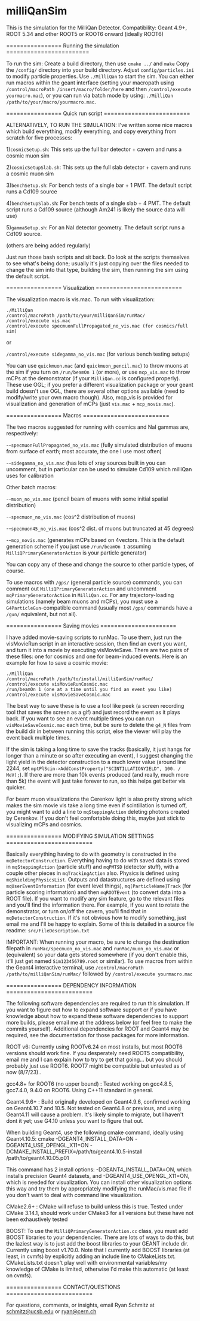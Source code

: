 # milliQanSim

This is the simulation for the MilliQan Detector. Compatibility: Geant 4.9+, ROOT 5.34 and other ROOT5 or ROOT6 onward (ideally ROOT6)

================  Running the simulation  ========================

To run the sim:
Create a build directory, then use ```cmake ../``` and ```make```
Copy the ```/config/``` directory into your build directory. Adjust ```config/particles.ini``` to modify particle properties.
Use ```./MilliQan``` to start the sim. You can either run macros within the geant interface (setting your macropath using ```/control/macroPath /insert/macro/folder/here``` and then ```/control/execute yourmacro.mac```), or you can run via batch mode by using: ```./MilliQan /path/to/your/macro/yourmacro.mac```.

================  Quick run script  =========================

ALTERNATIVELY, TO RUN THE SIMULATION:
I've written some nice macros which build everything, modify everything, and copy everything from scratch for five processes:

1)```cosmicSetup.sh```: This sets up the full bar detector + cavern and runs a cosmic muon sim

2)```cosmicSetupSlab.sh```: This sets up the full slab detector + cavern and runs a cosmic muon sim

3)```benchSetup.sh```: For bench tests of a single bar + 1 PMT. The default script runs a Cd109 source

4)```benchSetupSlab.sh```: For bench tests of a single slab + 4 PMT. The default script runs a Cd109 source (although Am241 is likely the source data will use)

5)```gammaSetup.sh```: For an NaI detector geometry. The default script runs a Cd109 source.

(others are being added regularly)

Just run those bash scripts and sit back. Do look at the scripts themselves to see what's being done; usually it's just copying over the files needed to change the sim into that type, building the sim, then running the sim using the default script.

================  Visualization  =========================

The visualization macro is vis.mac. To run with visualization:
```
./MilliQan
/control/macroPath /path/to/your/milliQanSim/runMac/
/control/execute vis.mac
/control/execute specmuonFullPropagated_no_vis.mac (for cosmics/full sim)
```
or

```/control/execute sidegamma_no_vis.mac``` (for various bench testing setups)

You can use ```quickmuon.mac``` (and ```quickmuon_pencil.mac```) to throw muons at the sim if you turn on ```/run/beamOn 1``` (or more), or use ```mcp_vis.mac``` to throw mCPs at the demonstrator (if your ```MilliQan.cc``` is configured properly). These use OGL; if you prefer a different visualization package or your geant build doesn't use OGL, there are several other options available (need to modify/write your own macro though). Also, mcp_vis is provided for visualization and generation of mCPs (just ```vis.mac``` + ```mcp_novis.mac```).

================  Macros  =========================

The two macros suggested for running with cosmics and NaI gammas are, respectively:

--```specmuonFullPropagated_no_vis.mac``` (fully simulated distribution of muons from surface of earth; most accurate, the one I use most often)

--```sidegamma_no_vis.mac``` (has lots of xray sources built in you can uncomment, but in particular can be used to simulate Cd109 which milliQan uses for calibration

Other batch macros:

--```muon_no_vis.mac``` (pencil beam of muons with some initial spatial distribution)

--```specmuon_no_vis.mac``` (cos^2 distribution of muons)

--```specmuon45_no_vis.mac``` (cos^2 dist. of muons but truncated at 45 degrees)

--```mcp_novis.mac``` (generates mCPs based on 4vectors. This is the default generation scheme if you just use ```/run/beamOn 1``` assuming ```MilliQPrimaryGeneratorAction``` is your particle generator)

You can copy any of these and change the source to other particle types, of course.

To use macros with ```/gps/``` (general particle source) commands, you can comment out ```MilliQPrimaryGeneratorAction``` and uncomment ```mqPrimaryGeneratorAction``` in ```MilliQan.cc```. For any trajectory-loading simulations (namely beam muons and mCPs), you must use a ```G4ParticleGun```-compatible command (usually most ```/gps/``` commands have a ```/gun/``` equivalent, but not all).

================ Saving movies ======================

I have added movie-saving scripts to runMac. To use them, just run the visMovieRun script in an interactive session, then find an event you want, and turn it into a movie by executing visMovieSave. There are two pairs of these files: one for cosmics and one for beam-induced events. Here is an example for how to save a cosmic movie:
```
./MilliQan
/control/macroPath /path/to/install/milliQanSim/runMac/
/control/execute visMovieRunCosmic.mac
/run/beamOn 1 (one at a time until you find an event you like)
/control/execute visMovieSaveCosmic.mac
```
The best way to save these is to use a tool like peek (a screen recording tool that saves the screen as a gif) and just record the event as it plays back. If you want to see an event multiple times you can run ```visMovieSaveCosmic.mac``` each time, but be sure to delete the ```g4_N``` files from the build dir in between running this script, else the viewer will play the event back multiple times.

If the sim is taking a long time to save the tracks (basically, it just hangs for longer than a minute or so after executing an event), I suggest changing the light yield in the detector construction to a much lower value (around line 2244, set ```mptPlScin->AddConstProperty("SCINTILLATIONYIELD", 100. / MeV);```). If there are more than 10k events produced (and really, much more than 5k) the event will just take forever to run, so this helps get better vis quicker.

For beam muon visualizations the Cerenkov light is also pretty strong which makes the sim movie vis take a long time even if scintillation is turned off, you might want to add a line to ```mqSteppingAction``` deleting photons created by Cerenkov. If you don't feel comfortable doing this, maybe just stick to visualizing mCPs and cosmics.



================  MODIFYING SIMULATION SETTINGS  =========================

Basically everything  having to do with geometry is constructed in the ```mqDetectorConstruction```. Everything having to do with saved data is stored in ```mqSteppingAction``` (particle stuff) and ```mqPMTSD``` (detector stuff), with a couple other pieces in ```mqTrackingAction``` also. Physics is defined using ```mqShieldingPhysicsList```. Outputs and datastructures are defined using ```mqUserEventInformation``` (for event level things), ```mq[ParticleName]Track``` (for particle scoring information) and then ```mqROOTEvent``` (to convert data into a ROOT file). If you want to modify any sim feature, go to the relevant files and you'll find the information there. For example, if you want to rotate the demonstrator, or turn on/off the cavern, you'll find that in ```mqDetectorConstruction```. If it's not obvious how to modify something, just email me and I'll be happy to explain. Some of this is detailed in a source file readme: ```src/FileDescription.txt``` 


IMPORTANT: When running your macro, be sure to change the destination filepath in ```runMac/specmuon_no_vis.mac``` and ```runMac/muon_no_vis.mac``` or (equivalent) so your data gets stored somewhere (if you don't enable this, it'll just get named ```Sim123456789.root``` or similar). To use macros from within the Geant4 interactive terminal, use ```/control/macroPath /path/to/milliQanSim/runMac/``` followed by ```/control/execute yourmacro.mac```


================  DEPENDENCY INFORMATION  =========================

The following software dependencies are required to run this simulation. If you want to figure out how to expand software support or if you have knowledge about how to expand these software dependencies to support more builds, please email me at the address below (or feel free to make the commits yourself). Additional dependencies for ROOT and Geant4 may be required, see the documentation for those packages for more information.


ROOT v6: Currently using ROOTv6.24 on most installs, but most ROOT6 versions should work fine. If you desperately need ROOT5 compatibility, email me and I can explain how to try to get that going... but you should probably just use ROOT6. ROOT7 might be compatible but untested as of now (8/7/23)..

gcc4.8+ for ROOT6 (no upper bound) : Tested working on gcc4.8.5, gcc7.4.0, 9.4.0  on ROOT6. Using C++11 standard in general.

Geant4.9.6+ : Build originally developed on Geant4.9.6, confirmed working on Geant4.10.7 and 10.5. Not tested on Geant4.8 or previous, and using Geant4.11 will cause a problem. It's likely simple to migrate, but I haven't dont it yet; use G4.10 unless you want to figure that out.

When building Geant4, use the following cmake command, ideally using Geant4.10.5: cmake -DGEANT4_INSTALL_DATA=ON -DGEANT4_USE_OPENGL_X11=ON -DCMAKE_INSTALL_PREFIX=/path/to/geant4.10.5-install /path/to/geant4.10.05.p01

This command has 2 install options: -DGEANT4_INSTALL_DATA=ON, which installs precision Geant4 datasets, and -DGEANT4_USE_OPENGL_X11=ON, which is needed for visualization. You can install other visualization options this way and try them by appropriately modifying the runMac/vis.mac file if you don't want to deal with command line visualization.

CMake2.6+ : CMake will refuse to build unless this is true. Tested under CMake 3.14.1, should work under CMake3 for all versions but these have not been exhaustively tested

BOOST: To use the ```MilliQPrimaryGeneratorAction.cc``` class, you must add BOOST libraries to your dependencies. There are lots of ways to do this, but the laziest way is to just add the boost libraries to your GEANT include dir. Currently using boost v1.70.0. Note that I currently add BOOST libraries (at least, in cvmfs) by explicitly adding an include line to CMakeLists.txt. CMakeLists.txt doesn't play well with environmental variables/my knowledge of CMake is limited, otherwise I'd make this automatic (at least on cvmfs). 

================  CONTACT/QUESTIONS  =========================

For questions, comments, or insights, email Ryan Schmitz at schmitz@ucsb.edu or ryan@cern.ch
